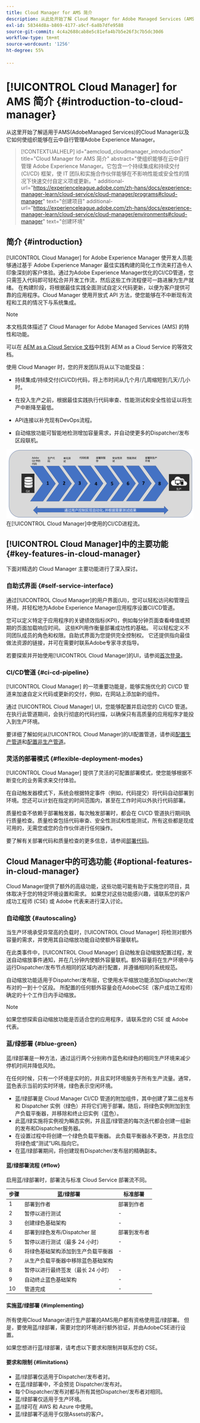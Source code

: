 ```yaml
---
title: Cloud Manager for AMS 简介
description: 从此处开始了解 Cloud Manager for Adobe Managed Services (AMS) 以及它如何使组织能够在云中自行管理 Adobe Experience Manager。
exl-id: 58344d8a-b869-4177-a9cf-6a8b7dfe9588
source-git-commit: 4c4a2688cab8e5c81efa4b7b5e26f3c7b5dc30d6
workflow-type: tm+mt
source-wordcount: '1256'
ht-degree: 55%

---
```



# [!UICONTROL Cloud Manager] for AMS 简介 {#introduction-to-cloud-manager}

从这里开始了解适用于AMS(AdobeManaged Services)的Cloud Manager以及它如何使组织能够在云中自行管理Adobe Experience Manager。

>[!CONTEXTUALHELP]
>id="aemcloud_cloudmanager_introduction"
>title="Cloud Manager for AMS 简介"
>abstract="使组织能够在云中自行管理 Adobe Experience Manager。它包含一个持续集成和持续交付 (CI/CD) 框架，使 IT 团队和实施合作伙伴能够在不影响性能或安全性的情况下快速交付自定义项或更新。"
>additional-url="https://experienceleague.adobe.com/zh-hans/docs/experience-manager-learn/cloud-service/cloud-manager/programs#cloud-manager" text="创建项目"
>additional-url="https://experienceleague.adobe.com/zh-hans/docs/experience-manager-learn/cloud-service/cloud-manager/environments#cloud-manager" text="创建环境"

## 简介 {#introduction}

[!UICONTROL Cloud Manager] for Adobe Experience Manager 使开发人员能够通过基于 Adobe Experience Manager 最佳实践构建的简化工作流来打造令人印象深刻的客户体验。通过为Adobe Experience Manager优化的CI/CD管道，您只需签入代码即可轻松合并开发工作流，然后这些工作流程便可一路进展为生产就绪。 在构建阶段，将根据最佳实践全面测试自定义代码更新，以便为客户提供可靠的应用程序。Cloud Manager 使用开放式 API 方法，使您能够在不中断现有流程和工具的情况下与系统集成。

>[!NOTE]
>
>本文档具体描述了 Cloud Manager for Adobe Managed Services (AMS) 的特性和功能。
>
>可以在 [AEM as a Cloud Service 文档](https://experienceleague.adobe.com/zh-hans/docs/experience-manager-cloud-service/content/implementing/home)中找到 AEM as a Cloud Service 的等效文档。

使用 Cloud Manager 时，您的开发团队将从以下功能受益：

* 持续集成/持续交付(CI/CD)代码，将上市时间从几个月/几周缩短到几天/几小时。

* 在投入生产之前，根据最佳实践执行代码审查、性能测试和安全性验证以将生产中断降至最低。

* API连接以补充现有DevOps流程。

* 自动缩放功能可智能地检测增加容量需求，并自动使更多的Dispatcher/发布区段联机。

![CI/CD流](/help/assets/screen_shot_2018-05-12at73843pm.png)在[!UICONTROL Cloud Manager]中使用的CI/CD进程流。

## [!UICONTROL Cloud Manager]中的主要功能 {#key-features-in-cloud-manager}

下面对精选的 Cloud Manager 主要功能进行了深入探讨。

### 自助式界面 {#self-service-interface}

通过[!UICONTROL Cloud Manager]的用户界面(UI)，您可以轻松访问和管理云环境，并轻松地为Adobe Experience Manager应用程序设置CI/CD管道。

您可以定义特定于应用程序的关键绩效指标(KPI)，例如每分钟页面查看峰值或预期的页面加载响应时间。 这些KPI用作衡量部署成功性的基础。 可以轻松定义不同团队成员的角色和权限。自助式界面为您提供完全控制权。 它还提供指向最佳做法资源的链接，并可在需要时联系Adobe专家寻求指导。

若要探索并开始使用[!UICONTROL Cloud Manager]的UI，请参阅[首次登录](/help/getting-started/first-time-login.md)。

### CI/CD管道 {#ci-cd-pipeline}

[!UICONTROL Cloud Manager] 的一项重要功能是，能够实施优化的 CI/CD 管道来加速自定义代码或更新的交付，例如，在网站上添加新的组件。

通过 [!UICONTROL Cloud Manager] UI，您能够配置并启动您的 CI/CD 管道。在执行此管道期间，会执行彻底的代码扫描，以确保只有高质量的应用程序才能投入到生产环境。

要详细了解如何从[!UICONTROL Cloud Manager]的UI配置管道，请参阅[配置生产管道](/help/using/production-pipelines.md)和[配置非生产管道](/help/using/non-production-pipelines.md)。

### 灵活的部署模式 {#flexible-deployment-modes}

[!UICONTROL Cloud Manager] 提供了灵活的可配置部署模式，使您能够根据不断变化的业务需求来交付体验。

在自动触发器模式下，系统会根据特定事件（例如，代码提交）将代码自动部署到环境。您还可以计划在指定的时间范围内，甚至在工作时间以外执行代码部署。

质量检查不依赖于部署触发器，每次触发部署时，都会在 CI/CD 管道执行期间执行质量检查。质量检查包括代码审查、安全性测试和性能测试，所有这些都是现成可用的，无需您或您的合作伙伴进行任何操作。

要了解有关部署代码和质量检查的更多信息，请参阅[部署代码](/help/using/code-deployment.md)。

## Cloud Manager中的可选功能 {#optional-features-in-cloud-manager}

Cloud Manager提供了额外的高级功能，这些功能可能有助于实施您的项目，具体取决于您的特定环境设置和需求。 如果您对这些功能感兴趣，请联系您的客户成功工程师 (CSE) 或 Adobe 代表来进行深入讨论。

### 自动缩放 {#autoscaling}

当生产环境承受异常高的负载时，[!UICONTROL Cloud Manager] 将检测对额外容量的需求，并使用其自动缩放功能自动使额外容量联机。

在此类事件中，[!UICONTROL Cloud Manager] 自动触发自动缩放配置过程，发送自动缩放事件通知，并在几分钟内使额外容量联机。额外容量将在生产环境中与运行Dispatcher/发布节点相同的区域内进行配置，并遵循相同的系统规范。

自动缩放功能适用于Dispatcher/发布层，它使用水平缩放功能添加Dispatcher/发布对的一到十个区段。 所配置的任何额外容量会在AdobeCSE（客户成功工程师）确定的十个工作日内手动缩放。

>[!NOTE]
>
>如果您想探索自动缩放功能是否适合您的应用程序，请联系您的 CSE 或 Adobe 代表。

### 蓝/绿部署 {#blue-green}

蓝/绿部署是一种方法，通过运行两个分别称作蓝色和绿色的相同生产环境来减少停机时间并降低风险。

在任何时候，只有一个环境是实时的，并且实时环境服务于所有生产流量。通常，蓝色表示当前的实时环境，绿色表示空闲环境。

* 蓝/绿部署是 Cloud Manager CI/CD 管道的附加组件，其中创建了第二组发布和 Dispatcher 实例（绿色）并将它们用于部署。随后，将绿色实例附加到生产负载平衡器，并移除和终止旧实例（蓝色）。
* 此蓝/绿实施将实例视为瞬态实例，并且蓝/绿管道的每次迭代都会创建一组新的发布和Dispatcher服务器。
* 在设置过程中将创建一个绿色负载平衡器。 此负载平衡器永不更改，并且您应将绿色或“测试”URL指向它。
* 在蓝/绿部署期间，将创建现有Dispatcher/发布层的精确副本。

#### 蓝/绿部署流程 {#flow}

启用蓝/绿部署时，部署流与标准 Cloud Service 部署流不同。

| 步骤 | 蓝/绿部署 | 标准部署 |
|---|---|---|
| 1 | 部署到作者 | 部署到作者 |
| 2 | 暂停以进行测试 | - |
| 3 | 创建绿色基础架构 | - |
| 4 | 部署到绿色发布/Dispatcher 层 | 部署到发布者 |
| 5 | 暂停以进行测试（最多 24 小时） | - |
| 6 | 将绿色基础架构添加到生产负载平衡器 | - |
| 7 | 从生产负载平衡器中移除蓝色基础架构 |
| 8 | 暂停以进行最终签发（最长 24 小时） | - |
| 9 | 自动终止蓝色基础架构 | - |
| 10 | 管道完成 | - |

#### 实施蓝/绿部署 {#implementing}

所有使用Cloud Manager进行生产部署的AMS用户都有资格使用蓝/绿部署。 但是，要使用蓝/绿部署，需要对您的环境进行额外验证，并由AdobeCSE进行设置。

如果您想进行蓝/绿部署，请考虑以下要求和限制并联系您的 CSE。

#### 要求和限制 {#limitations}

* 蓝/绿部署仅适用于Dispatcher/发布者对。
* 在蓝/绿部署中，不会预览 Dispatcher/发布对。
* 每个Dispatcher/发布对都与所有其他Dispatcher/发布者对相同。
* 蓝/绿部署仅适用于生产环境。
* 蓝/绿可在 AWS 和 Azure 中使用。
* 蓝/绿部署不适用于仅限Assets的客户。
